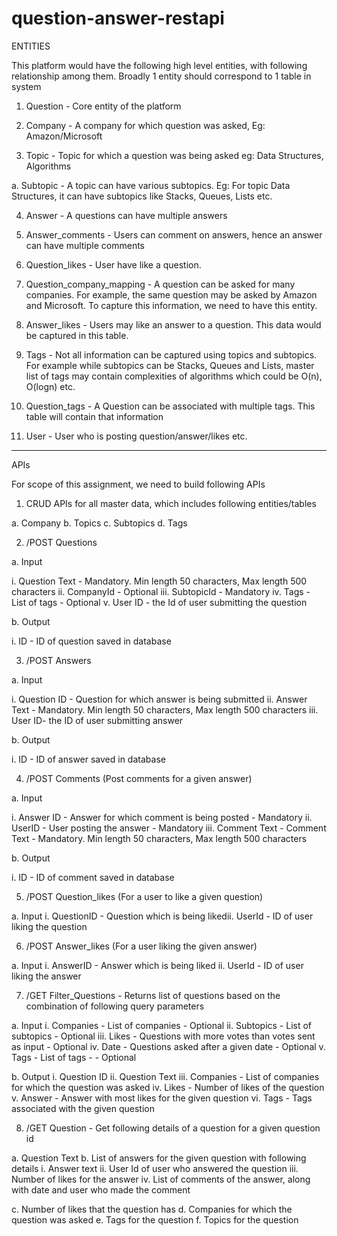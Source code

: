 # question-answer-restapi

ENTITIES

This platform would have the following high level entities, with following relationship among
them. Broadly 1 entity should correspond to 1 table in system

1. Question - Core entity of the platform

2. Company - A company for which question was asked, Eg: Amazon/Microsoft

3. Topic - Topic for which a question was being asked eg: Data Structures, Algorithms

 a. Subtopic - A topic can have various subtopics. Eg: For topic Data Structures, it can
 have subtopics like Stacks, Queues, Lists etc.

4. Answer - A questions can have multiple answers

5. Answer_comments - Users can comment on answers, hence an answer can have multiple
comments

6. Question_likes - User have like a question.

7. Question_company_mapping - A question can be asked for many companies. For
example, the same question may be asked by Amazon and Microsoft. To capture this
information, we need to have this entity.

8. Answer_likes - Users may like an answer to a question. This data would be captured in
this table.

9. Tags - Not all information can be captured using topics and subtopics. For example while
subtopics can be Stacks, Queues and Lists, master list of tags may contain complexities of
algorithms which could be O(n), O(logn) etc.

10. Question_tags - A Question can be associated with multiple tags. This table will contain
that information

11. User - User who is posting question/answer/likes etc.

-------------------------------------------------------------------------------------------------

APIs

For scope of this assignment, we need to build following APIs

1. CRUD APIs for all master data, which includes following entities/tables

 a. Company
 b. Topics
 c. Subtopics
 d. Tags

2. /POST Questions

 a. Input
 
 i. Question Text - Mandatory. Min length 50 characters, Max length 500
 characters
 ii. CompanyId - Optional
 iii. SubtopicId - Mandatory
 iv. Tags - List of tags - Optional
 v. User ID - the Id of user submitting the question

 b. Output
 
 i. ID - ID of question saved in database

3. /POST Answers

 a. Input
 
 i. Question ID - Question for which answer is being submitted
 ii. Answer Text - Mandatory. Min length 50 characters, Max length 500
 characters
 iii. User ID- the ID of user submitting answer

 b. Output
 
 i. ID - ID of answer saved in database

4. /POST Comments (Post comments for a given answer)

 a. Input
 
 i. Answer ID - Answer for which comment is being posted - Mandatory
 ii. UserID - User posting the answer - Mandatory
 iii. Comment Text - Comment Text - Mandatory. Min length 50 characters,
 Max length 500 characters

 b. Output
 
 i. ID - ID of comment saved in database

5. /POST Question_likes (For a user to like a given question)

 a. Input
 i. QuestionID - Question which is being likedii. UserId - ID of user liking the question
 
6. /POST Answer_likes (For a user liking the given answer)
 
 a. Input
 i. AnswerID - Answer which is being liked
 ii. UserId - ID of user liking the answer

7. /GET Filter_Questions - Returns list of questions based on the combination of following
query parameters

 a. Input
 i. Companies - List of companies - Optional
 ii. Subtopics - List of subtopics - Optional
 iii. Likes - Questions with more votes than votes sent as input - Optional
 iv. Date - Questions asked after a given date - Optional
 v. Tags - List of tags - - Optional

 b. Output
 i. Question ID
 ii. Question Text
 iii. Companies - List of companies for which the question was asked
 iv. Likes - Number of likes of the question
 v. Answer - Answer with most likes for the given question
 vi. Tags - Tags associated with the given question

8. /GET Question - Get following details of a question for a given question id

 a. Question Text
 b. List of answers for the given question with following details
 i. Answer text
 ii. User Id of user who answered the question
 iii. Number of likes for the answer
 iv. List of comments of the answer, along with date and user who made the
 comment

 c. Number of likes that the question has
 d. Companies for which the question was asked
 e. Tags for the question
 f. Topics for the question
